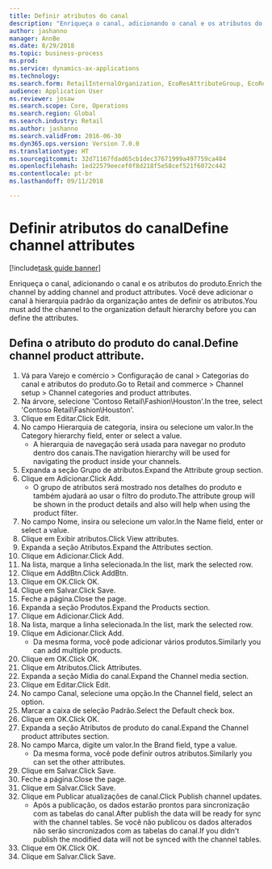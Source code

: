```yaml
--- 
title: Definir atributos do canal
description: "Enriqueça o canal, adicionando o canal e os atributos do produto."
author: jashanno
manager: AnnBe
ms.date: 8/29/2018
ms.topic: business-process
ms.prod: 
ms.service: dynamics-ax-applications
ms.technology: 
ms.search.form: RetailInternalOrganization, EcoResAttributeGroup, EcoResAttributeGroupAttribute, RetailAddChannelItems, RetailCatalogProductAttributeValue, RetailMedia
audience: Application User
ms.reviewer: josaw
ms.search.scope: Core, Operations
ms.search.region: Global
ms.search.industry: Retail
ms.author: jashanno
ms.search.validFrom: 2016-06-30
ms.dyn365.ops.version: Version 7.0.0
ms.translationtype: HT
ms.sourcegitcommit: 32d71167fdad65cb1dec37671999a497759ca484
ms.openlocfilehash: 1ed22579eecef0f8d218f5e58cef521f6072c442
ms.contentlocale: pt-br
ms.lasthandoff: 09/11/2018

---
```

# <a name="define-channel-attributes"></a><span data-ttu-id="c72a8-103">Definir atributos do canal</span><span class="sxs-lookup"><span data-stu-id="c72a8-103">Define channel attributes</span></span>

[!include[task guide banner](../includes/task-guide-banner.md)]

<span data-ttu-id="c72a8-104">Enriqueça o canal, adicionando o canal e os atributos do produto.</span><span class="sxs-lookup"><span data-stu-id="c72a8-104">Enrich the channel by adding channel and product attributes.</span></span> <span data-ttu-id="c72a8-105">Você deve adicionar o canal à hierarquia padrão da organização antes de definir os atributos.</span><span class="sxs-lookup"><span data-stu-id="c72a8-105">You must add the channel to the organization default hierarchy before you can define the attributes.</span></span>


## <a name="define-channel-product-attribute"></a><span data-ttu-id="c72a8-106">Defina o atributo do produto do canal.</span><span class="sxs-lookup"><span data-stu-id="c72a8-106">Define channel product attribute.</span></span>
1. <span data-ttu-id="c72a8-107">Vá para Varejo e comércio > Configuração de canal > Categorias do canal e atributos do produto.</span><span class="sxs-lookup"><span data-stu-id="c72a8-107">Go to Retail and commerce > Channel setup > Channel categories and product attributes.</span></span>
2. <span data-ttu-id="c72a8-108">Na árvore, selecione 'Contoso Retail\Fashion\Houston'.</span><span class="sxs-lookup"><span data-stu-id="c72a8-108">In the tree, select 'Contoso Retail\Fashion\Houston'.</span></span>
3. <span data-ttu-id="c72a8-109">Clique em Editar.</span><span class="sxs-lookup"><span data-stu-id="c72a8-109">Click Edit.</span></span>
4. <span data-ttu-id="c72a8-110">No campo Hierarquia de categoria, insira ou selecione um valor.</span><span class="sxs-lookup"><span data-stu-id="c72a8-110">In the Category hierarchy field, enter or select a value.</span></span>
    * <span data-ttu-id="c72a8-111">A hierarquia de navegação será usada para navegar no produto dentro dos canais.</span><span class="sxs-lookup"><span data-stu-id="c72a8-111">The navigation hierarchy will be used for navigating the product inside your channels.</span></span>  
5. <span data-ttu-id="c72a8-112">Expanda a seção Grupo de atributos.</span><span class="sxs-lookup"><span data-stu-id="c72a8-112">Expand the Attribute group section.</span></span>
6. <span data-ttu-id="c72a8-113">Clique em Adicionar.</span><span class="sxs-lookup"><span data-stu-id="c72a8-113">Click Add.</span></span>
    * <span data-ttu-id="c72a8-114">O grupo de atributos será mostrado nos detalhes do produto e também ajudará ao usar o filtro do produto.</span><span class="sxs-lookup"><span data-stu-id="c72a8-114">The attribute group will be shown in the product details and also will help when using the product filter.</span></span>  
7. <span data-ttu-id="c72a8-115">No campo Nome, insira ou selecione um valor.</span><span class="sxs-lookup"><span data-stu-id="c72a8-115">In the Name field, enter or select a value.</span></span>
8. <span data-ttu-id="c72a8-116">Clique em Exibir atributos.</span><span class="sxs-lookup"><span data-stu-id="c72a8-116">Click View attributes.</span></span>
9. <span data-ttu-id="c72a8-117">Expanda a seção Atributos.</span><span class="sxs-lookup"><span data-stu-id="c72a8-117">Expand the Attributes section.</span></span>
10. <span data-ttu-id="c72a8-118">Clique em Adicionar.</span><span class="sxs-lookup"><span data-stu-id="c72a8-118">Click Add.</span></span>
11. <span data-ttu-id="c72a8-119">Na lista, marque a linha selecionada.</span><span class="sxs-lookup"><span data-stu-id="c72a8-119">In the list, mark the selected row.</span></span>
12. <span data-ttu-id="c72a8-120">Clique em AddBtn.</span><span class="sxs-lookup"><span data-stu-id="c72a8-120">Click AddBtn.</span></span>
13. <span data-ttu-id="c72a8-121">Clique em OK.</span><span class="sxs-lookup"><span data-stu-id="c72a8-121">Click OK.</span></span>
14. <span data-ttu-id="c72a8-122">Clique em Salvar.</span><span class="sxs-lookup"><span data-stu-id="c72a8-122">Click Save.</span></span>
15. <span data-ttu-id="c72a8-123">Feche a página.</span><span class="sxs-lookup"><span data-stu-id="c72a8-123">Close the page.</span></span>
16. <span data-ttu-id="c72a8-124">Expanda a seção Produtos.</span><span class="sxs-lookup"><span data-stu-id="c72a8-124">Expand the Products section.</span></span>
17. <span data-ttu-id="c72a8-125">Clique em Adicionar.</span><span class="sxs-lookup"><span data-stu-id="c72a8-125">Click Add.</span></span>
18. <span data-ttu-id="c72a8-126">Na lista, marque a linha selecionada.</span><span class="sxs-lookup"><span data-stu-id="c72a8-126">In the list, mark the selected row.</span></span>
19. <span data-ttu-id="c72a8-127">Clique em Adicionar.</span><span class="sxs-lookup"><span data-stu-id="c72a8-127">Click Add.</span></span>
    * <span data-ttu-id="c72a8-128">Da mesma forma, você pode adicionar vários produtos.</span><span class="sxs-lookup"><span data-stu-id="c72a8-128">Similarly you can add multiple products.</span></span>  
20. <span data-ttu-id="c72a8-129">Clique em OK.</span><span class="sxs-lookup"><span data-stu-id="c72a8-129">Click OK.</span></span>
21. <span data-ttu-id="c72a8-130">Clique em Atributos.</span><span class="sxs-lookup"><span data-stu-id="c72a8-130">Click Attributes.</span></span>
22. <span data-ttu-id="c72a8-131">Expanda a seção Mídia do canal.</span><span class="sxs-lookup"><span data-stu-id="c72a8-131">Expand the Channel media section.</span></span>
23. <span data-ttu-id="c72a8-132">Clique em Editar.</span><span class="sxs-lookup"><span data-stu-id="c72a8-132">Click Edit.</span></span>
24. <span data-ttu-id="c72a8-133">No campo Canal, selecione uma opção.</span><span class="sxs-lookup"><span data-stu-id="c72a8-133">In the Channel field, select an option.</span></span>
25. <span data-ttu-id="c72a8-134">Marcar a caixa de seleção Padrão.</span><span class="sxs-lookup"><span data-stu-id="c72a8-134">Select the Default check box.</span></span>
26. <span data-ttu-id="c72a8-135">Clique em OK.</span><span class="sxs-lookup"><span data-stu-id="c72a8-135">Click OK.</span></span>
27. <span data-ttu-id="c72a8-136">Expanda a seção Atributos de produto do canal.</span><span class="sxs-lookup"><span data-stu-id="c72a8-136">Expand the Channel product attributes section.</span></span>
28. <span data-ttu-id="c72a8-137">No campo Marca, digite um valor.</span><span class="sxs-lookup"><span data-stu-id="c72a8-137">In the Brand field, type a value.</span></span>
    * <span data-ttu-id="c72a8-138">Da mesma forma, você pode definir outros atributos.</span><span class="sxs-lookup"><span data-stu-id="c72a8-138">Similarly you can set the other attributes.</span></span>  
29. <span data-ttu-id="c72a8-139">Clique em Salvar.</span><span class="sxs-lookup"><span data-stu-id="c72a8-139">Click Save.</span></span>
30. <span data-ttu-id="c72a8-140">Feche a página.</span><span class="sxs-lookup"><span data-stu-id="c72a8-140">Close the page.</span></span>
31. <span data-ttu-id="c72a8-141">Clique em Salvar.</span><span class="sxs-lookup"><span data-stu-id="c72a8-141">Click Save.</span></span>
32. <span data-ttu-id="c72a8-142">Clique em Publicar atualizações de canal.</span><span class="sxs-lookup"><span data-stu-id="c72a8-142">Click Publish channel updates.</span></span>
    * <span data-ttu-id="c72a8-143">Após a publicação, os dados estarão prontos para sincronização com as tabelas do canal.</span><span class="sxs-lookup"><span data-stu-id="c72a8-143">After publish the data will be ready for sync with the channel tables.</span></span> <span data-ttu-id="c72a8-144">Se você não publicou os dados alterados não serão sincronizados com as tabelas do canal.</span><span class="sxs-lookup"><span data-stu-id="c72a8-144">If you didn't publish the modified data will not be synced with the channel tables.</span></span>  
33. <span data-ttu-id="c72a8-145">Clique em OK.</span><span class="sxs-lookup"><span data-stu-id="c72a8-145">Click OK.</span></span>
34. <span data-ttu-id="c72a8-146">Clique em Salvar.</span><span class="sxs-lookup"><span data-stu-id="c72a8-146">Click Save.</span></span>


